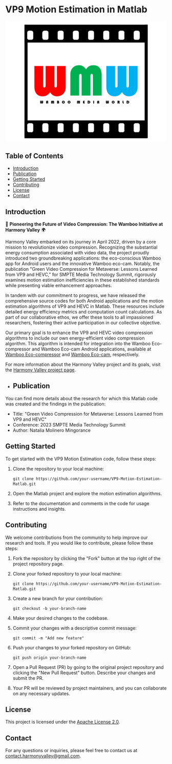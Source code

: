 # VP9 Motion Estimation in Matlab

![Wamboo Initiative](wamboo.png)

## Table of Contents

- [Introduction](#introduction)
- [Publication](#publication)
- [Getting Started](#getting-started)
- [Contributing](#contributing)
- [License](#license)
- [Contact](#contact)

## Introduction

🌟 **Pioneering the Future of Video Compression: The Wamboo Initiative at Harmony Valley** 🌍

Harmony Valley embarked on its journey in April 2022, driven by a core mission to revolutionize video compression. Recognizing the substantial energy consumption associated with video data, the project proudly introduced two groundbreaking applications: the eco-conscious Wamboo app for Android users and the innovative Wamboo eco-cam. Notably, the publication "Green Video Compression for Metaverse: Lessons Learned from VP9 and HEVC," for SMPTE Media Technology Summit, rigorously examines motion estimation inefficiencies in these established standards while presenting viable enhancement approaches.

In tandem with our commitment to progress, we have released the comprehensive source codes for both Android applications and the motion estimation algorithms of VP9 and HEVC in Matlab. These resources include detailed energy efficiency metrics and computation count calculations. As part of our collaborative ethos, we offer these tools to all impassioned researchers, fostering their active participation in our collective objective.

Our primary goal is to enhance the VP9 and HEVC video compression algorithms to include our own energy-efficient video compression algorithm. This algorithm is intended for integration into the Wamboo Eco-compressor and Wamboo Eco-cam Android applications, available at [Wamboo Eco-compressor](https://github.com/engnatalia/Wamboo_v3.2) and [Wamboo Eco-cam](https://github.com/engnatalia/WambooCam_v1.5), respectively.

For more information about the Harmony Valley project and its goals, visit the [Harmony Valley project page](https://linktr.ee/wamboo.harmonyvalley).

- ## Publication

You can find more details about the research for which this Matlab code was created and the findings in the publication:

- Title: "Green Video Compression for Metaverse: Lessons Learned from VP9 and HEVC"
- Conference: 2023 SMPTE Media Technology Summit
- Author: Natalia Molinero Mingorance

## Getting Started

To get started with the VP9 Motion Estimation code, follow these steps:

1. Clone the repository to your local machine:
   ```shell
   git clone https://github.com/your-username/VP9-Motion-Estimation-Matlab.git
   ```

2. Open the Matlab project and explore the motion estimation algorithms.

3. Refer to the documentation and comments in the code for usage instructions and insights.

## Contributing

We welcome contributions from the community to help improve our research and tools. If you would like to contribute, please follow these steps:

1. Fork the repository by clicking the "Fork" button at the top right of the project repository page.

2. Clone your forked repository to your local machine:

   ```shell
   git clone https://github.com/your-username/VP9-Motion-Estimation-Matlab.git
   ```

3. Create a new branch for your contribution:

   ```shell
   git checkout -b your-branch-name
   ```

4. Make your desired changes to the codebase.

5. Commit your changes with a descriptive commit message:

   ```shell
   git commit -m "Add new feature"
   ```

6. Push your changes to your forked repository on GitHub:

   ```shell
   git push origin your-branch-name
   ```

7. Open a Pull Request (PR) by going to the original project repository and clicking the "New Pull Request" button. Describe your changes and submit the PR.

8. Your PR will be reviewed by project maintainers, and you can collaborate on any necessary updates.

## License

This project is licensed under the [Apache License 2.0](LICENSE).

## Contact

For any questions or inquiries, please feel free to contact us at [contact.harmonyvalley@gmail.com](contact.harmonyvalley@gmail.com).
